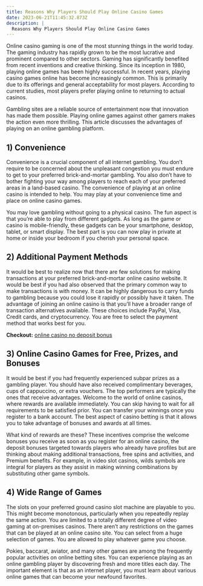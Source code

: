 ```yaml
---
title: Reasons Why Players Should Play Online Casino Games
date: 2023-06-21T11:45:32.873Z
description: |
  Reasons Why Players Should Play Online Casino Games
---
```

Online casino gaming is one of the most stunning things in the world today. The gaming industry has rapidly grown to be the most lucrative and prominent compared to other sectors. Gaming has significantly benefited from recent inventions and creative thinking. Since its inception in 1980, playing online games has been highly successful. In recent years, playing casino games online has become increasingly common. This is primarily due to its offerings and general acceptability for most players. According to current studies, most players prefer playing online to returning to actual casinos.

Gambling sites are a reliable source of entertainment now that innovation has made them possible. Playing online games against other gamers makes the action even more thrilling. This article discusses the advantages of playing on an online gambling platform.

## **1) Convenience**

Convenience is a crucial component of all internet gambling. You don’t require to be concerned about the unpleasant congestion you must endure to get to your preferred brick-and-mortar gambling. You also don’t have to bother fighting your way among players to reach each of your preferred areas in a land-based casino. The convenience of playing at an online casino is intended to help. You may play at your convenience time and place on online casino games.

You may love gambling without going to a physical casino. The fun aspect is that you’re able to play from different gadgets. As long as the game or casino is mobile-friendly, these gadgets can be your smartphone, desktop, tablet, or smart display. The best part is you can now play in private at home or inside your bedroom if you cherish your personal space.

## **2) Additional Payment Methods**

It would be best to realize now that there are few solutions for making transactions at your preferred brick-and-mortar online casino website. It would be best if you had also observed that the primary common way to make transactions is with money. It can be highly dangerous to carry funds to gambling because you could lose it rapidly or possibly have it taken. The advantage of joining an online casino is that you’ll have a broader range of transaction alternatives available. These choices include PayPal, Visa, Credit cards, and cryptocurrency. You are free to select the payment method that works best for you.

**Checkout:** [online casino no deposit bonus](https://royalreelsinfo.com/)

## **3) Online Casino Games for Free, Prizes, and Bonuses**

It would be best if you had frequently experienced subpar prizes as a gambling player. You should have also received complimentary beverages, cups of cappuccino, or extra vouchers. The top performers are typically the ones that receive advantages. Welcome to the world of online casinos, where rewards are available immediately. You can skip having to wait for all requirements to be satisfied prior. You can transfer your winnings once you register to a bank account. The best aspect of casino betting is that it allows you to take advantage of bonuses and awards at all times.

What kind of rewards are these? These incentives comprise the welcome bonuses you receive as soon as you register for an online casino, the deposit bonuses targeted towards players who already have profiles but are thinking about making additional transactions, free spins and activities, and Premium benefits. For example, in video slot casinos, wilds symbols are integral for players as they assist in making winning combinations by substituting other game symbols.

## **4) Wide Range of Games**

The slots on your preferred ground casino slot machine are playable to you. This might become monotonous, particularly when you repeatedly replay the same action. You are limited to a totally different degree of video gaming at on-premises casinos. There aren’t any restrictions on the games that can be played at an online casino site. You can select from a huge selection of games. You are allowed to play whatever game you choose.

Pokies, baccarat, aviator, and many other games are among the frequently popular activities on online betting sites. You can experience playing as an online gambling player by discovering fresh and more titles each day. The important element is that as an internet player, you must learn about various online games that can become your newfound favorites.